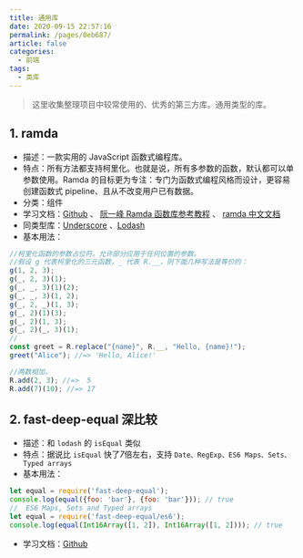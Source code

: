 ```yaml
---
title: 通用库
date: 2020-09-15 22:57:16
permalink: /pages/0eb687/
article: false
categories:
  - 前端
tags:
  - 类库
---
```


> 这里收集整理项目中较常使用的、优秀的第三方库。通用类型的库。

## 1. ramda

- 描述：一款实用的 JavaScript 函数式编程库。
- 特点：所有方法都支持柯里化。也就是说，所有多参数的函数，默认都可以单参数使用。Ramda 的目标更为专注：专门为函数式编程风格而设计，更容易创建函数式 pipeline、且从不改变用户已有数据。
- 分类：组件
- 学习文档：[Github](https://github.com/ramda/ramda) 、 [阮一峰 Ramda 函数库参考教程](http://www.ruanyifeng.com/blog/2017/03/ramda.html) 、 [ramda 中文文档](https://ramda.cn/)
- 同类型库：[Underscore](http://underscorejs.org/) 、[Lodash](https://lodash.com/)
- 基本用法：

```js
//柯里化函数的参数占位符。允许部分应用于任何位置的参数。
//假设 g 代表柯里化的三元函数，_ 代表 R.__，则下面几种写法是等价的：
g(1, 2, 3);
g(_, 2, 3)(1);
g(_, _, 3)(1)(2);
g(_, _, 3)(1, 2);
g(_, 2, _)(1, 3);
g(_, 2)(1)(3);
g(_, 2)(1, 3);
g(_, 2)(_, 3)(1);
//
const greet = R.replace("{name}", R.__, "Hello, {name}!");
greet("Alice"); //=> 'Hello, Alice!'

//两数相加。
R.add(2, 3); //=>  5
R.add(7)(10); //=> 17
```

## 2. fast-deep-equal 深比较

- 描述：和 `lodash` 的 `isEqual` 类似
- 特点：据说比 `isEqual` 快了*7*倍左右，支持 `Date、RegExp、ES6 Maps、Sets、Typed arrays`
- 基本用法：

```js
let equal = require('fast-deep-equal');
console.log(equal({foo: 'bar'}, {foo: 'bar'})); // true
//  ES6 Maps, Sets and Typed arrays
let equal = require('fast-deep-equal/es6');
console.log(equal(Int16Array([1, 2]), Int16Array([1, 2]))); // true
```

- 学习文档：[Github](https://github.com/epoberezkin/fast-deep-equal)